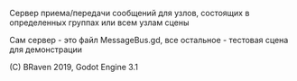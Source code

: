 Сервер приема/передачи сообщений для узлов, состоящих в определенных группах или всем узлам сцены

Сам сервер - это файл MessageBus.gd, все остальное - тестовая сцена для демонстрации

(C) BRaven 2019, Godot Engine 3.1
